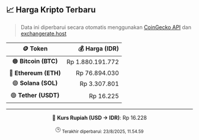 

<!-- HARGA_KRIPTO -->
## 📈 Harga Kripto Terbaru

> Data ini diperbarui secara otomatis menggunakan [CoinGecko API](https://www.coingecko.com/) dan [exchangerate.host](https://exchangerate.host/)

<div align="center">

| 🪙 Token | 💰 Harga (IDR) |
|:------:|---------------:|
| 🟠 **Bitcoin (BTC)**   | Rp 1.880.191.772 |
| 🔵 **Ethereum (ETH)**  | Rp 76.894.030 |
| 🟣 **Solana (SOL)**    | Rp 3.307.801 |
| 🟢 **Tether (USDT)**   | Rp 16.225 |

---

💱 **Kurs Rupiah (USD → IDR)**: Rp 16.228

🕒 <sub>Terakhir diperbarui: 23/8/2025, 11.54.59</sub>

</div>
<!-- /HARGA_KRIPTO -->